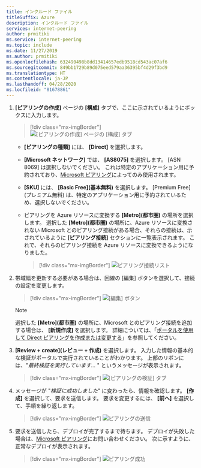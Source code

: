 ```yaml
---
title: インクルード ファイル
titleSuffix: Azure
description: インクルード ファイル
services: internet-peering
author: prmitiki
ms.service: internet-peering
ms.topic: include
ms.date: 11/27/2019
ms.author: prmitiki
ms.openlocfilehash: 632490498b8dd13414657edb9518cd543ac07af6
ms.sourcegitcommit: 849bb1729b89d075eed579aa36395bf4d29f3bd9
ms.translationtype: HT
ms.contentlocale: ja-JP
ms.lasthandoff: 04/28/2020
ms.locfileid: "81678861"
---
```

1. **[ピアリングの作成]** ページの **[構成]** タブで、ここに示されているようにボックスに入力します。

    > [!div class="mx-imgBorder"]
    > ![[ピアリングの作成] ページの [構成] タブ](../media/setup-direct-conf-tab.png)

    * **[ピアリングの種類]** には、 **[Direct]** を選択します。
    * **[Microsoft ネットワーク]** では、 **[AS8075]** を選択します。 [ASN 8069] は選択しないでください。 これは特定のアプリケーション用に予約されており、[Microsoft ピアリング](mailto:peering@microsoft.com)によってのみ使用されます。
    * **[SKU]** には、 **[Basic Free]\(基本無料\)** を選択します。 [Premium Free]\(プレミアム無料\) は、特定のアプリケーション用に予約されているため、選択しないでください。
    * ピアリングを Azure リソースに変換する **[Metro]\(都市圏\)** の場所を選択します。 選択した **[Metro]\(都市圏\)** の場所に、Azure リソースに変換されない Microsoft とのピアリング接続がある場合、それらの接続は、示されているように **[ピアリング接続]** セクションに一覧表示されます。 これで、それらのピアリング接続を Azure リソースに変換できるようになりました。

        > [!div class="mx-imgBorder"]
        > ![ピアリング接続リスト](../media/setup-directlegacy-conf-tab.png)

1. 帯域幅を更新する必要がある場合は、回線の [編集] ボタンを選択して、接続の設定を変更します。

    > [!div class="mx-imgBorder"]
    > ![[編集]](../media/setup-directlegacy-conf-tab-edit.png) ボタン

    > [!NOTE]
    > 選択した **[Metro]\(都市圏\)** の場所に、Microsoft とのピアリング接続を追加する場合は、 **[新規作成]** を選択します。 詳細については、「[ポータルを使用して Direct ピアリングを作成または変更する](../howto-direct-portal.md)」を参照してください。
    >

1. **[Review + create]\(レビュー + 作成\)** を選択します。 入力した情報の基本的な検証がポータルで実行されていることがわかります。 上部のリボンには、"*最終検証を実行しています...* " というメッセージが表示されます。

    > [!div class="mx-imgBorder"]
    > ![[ピアリングの検証] タブ](../media/setup-direct-review-tab-validation.png)

1. メッセージが "*検証に成功しました*" に変わったら、情報を確認します。 **[作成]** を選択して、要求を送信します。 要求を変更するには、 **[前へ]** を選択して、手順を繰り返します。

    > [!div class="mx-imgBorder"]
    > ![ピアリングの送信](../media/setup-direct-review-tab-submit.png)

1. 要求を送信したら、デプロイが完了するまで待ちます。 デプロイが失敗した場合は、[Microsoft ピアリング](mailto:peering@microsoft.com)にお問い合わせください。 次に示すように、正常なデプロイが表示されます。

    > [!div class="mx-imgBorder"]
    > ![ピアリング成功](../media/setup-direct-success.png)
